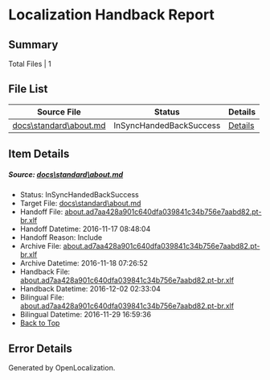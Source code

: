 # <a name='report-top'></a> Localization Handback Report

## Summary
 Total Files | 1

## File List
 Source File | Status | Details 
 ----------- | ------ | ------- 
 [docs\standard\about.md](https://github.com/dotnet/docs/blob/25ffe74610e938c23294654b35f095fb824d3068/docs/standard/about.md) | InSyncHandedBackSuccess | [Details](#f658a9f506c436d86282407d2cf40867f6717e4f3253)

## Item Details
##### <a name='f658a9f506c436d86282407d2cf40867f6717e4f3253'></a> Source: [docs\standard\about.md](https://github.com/dotnet/docs/blob/25ffe74610e938c23294654b35f095fb824d3068/docs/standard/about.md)
* Status: InSyncHandedBackSuccess
* Target File: [docs\standard\about.md](https://github.com/dotnet/docs.pt-br/blob/2d7ac09038e66edbcb0fab4f27243feff09206bb/docs/standard/about.md)
* Handoff File: [about.ad7aa428a901c640dfa039841c34b756e7aabd82.pt-br.xlf](https://github.com/dotnet/docs.handoff/blob/e78e13e00ebacfcf4b1fd1b671484751dd2eedaf/ol-handoff/dotnet/docs.pt-br/master/ht-p2/about.ad7aa428a901c640dfa039841c34b756e7aabd82.pt-br.xlf)
* Handoff Datetime: 2016-11-17 08:48:04
* Handoff Reason: Include
* Archive File: [about.ad7aa428a901c640dfa039841c34b756e7aabd82.pt-br.xlf](https://github.com/dotnet/docs.handoff/blob/20324d4e9cc68a3b2d4c7e7d4ed0b7f03712c815/ol-archive/dotnet/docs.pt-br/master/ht-p2/about.ad7aa428a901c640dfa039841c34b756e7aabd82.pt-br.xlf)
* Archive Datetime: 2016-11-18 07:26:52
* Handback File: [about.ad7aa428a901c640dfa039841c34b756e7aabd82.pt-br.xlf](https://github.com/dotnet/docs.handback/blob/5d321d05f84dfbdc32c4072ba65ed24c38867e01/ol-handback/dotnet/docs.pt-br/master/ht-p2/about.ad7aa428a901c640dfa039841c34b756e7aabd82.pt-br.xlf)
* Handback Datetime: 2016-12-02 02:33:04
* Bilingual File: [about.ad7aa428a901c640dfa039841c34b756e7aabd82.pt-br.xlf](https://github.com/dotnet/docs.handback/blob/50319a70597e3fc03069a42dbed4469f99543b3b/ol-handback/dotnet/docs.pt-br/master/ht-p2/about.ad7aa428a901c640dfa039841c34b756e7aabd82.pt-br.xlf)
* Bilingual Datetime: 2016-11-29 16:59:36
* [Back to Top](#report-top)


## Error Details

Generated by OpenLocalization.
